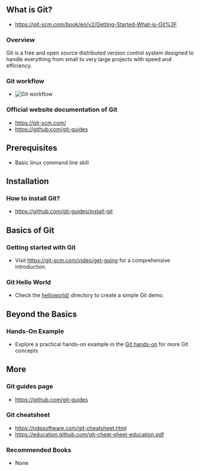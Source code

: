 ## What is Git?

- https://git-scm.com/book/en/v2/Getting-Started-What-is-Git%3F

### Overview

Git is a free and open source distributed version control system designed to handle everything from small to very large projects with speed and efficiency.

### Git workflow

- ![Git workflow](https://github.com/kubernetes/community/blob/master/contributors/guide/git_workflow.png)

### Official website documentation of Git

- https://git-scm.com/
- https://github.com/git-guides

## Prerequisites

- Basic linux command line skill

## Installation

### How to install Git?

- https://github.com/git-guides/install-git

## Basics of Git

### Getting started with Git

- Visit https://git-scm.com/video/get-going for a comprehensive introduction.

### Git Hello World

- Check the [helloworld/](./basic/helloworld/) directory to create a simple Git demo.

## Beyond the Basics

### Hands-On Example

- Explore a practical hands-on example in the [Git hands-on](https://www.elastic.co/guide/en/elasticsearch/reference/current/index.html) for more Git concepts

## More

### Git guides page

- https://github.com/git-guides

### Git cheatsheet

- https://ndpsoftware.com/git-cheatsheet.html
- https://education.github.com/git-cheat-sheet-education.pdf

### Recommended Books

- None
